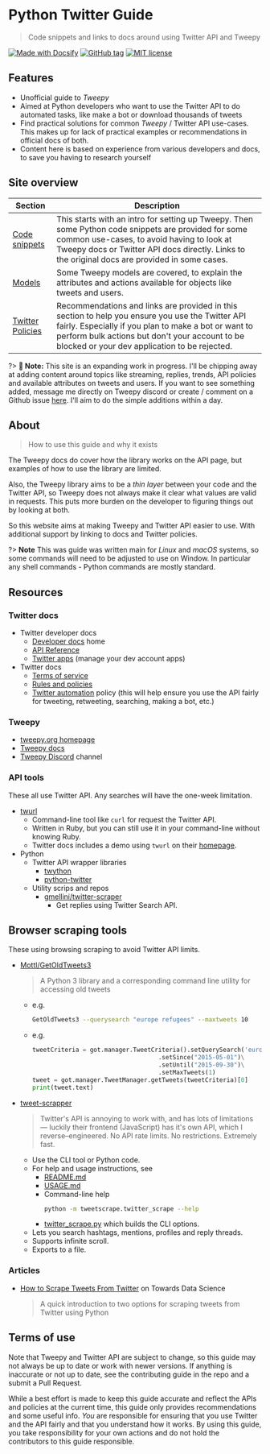 # Python Twitter Guide
> Code snippets and links to docs around using Twitter API and Tweepy

[![Made with Docsify](https://img.shields.io/badge/Made%20with-Docsify-blue.svg)](https://docsify.js.org/)
[![GitHub tag](https://img.shields.io/github/tag/MichaelCurrin/python-twitter-guide.svg)](https://GitHub.com/MichaelCurrin/python-twitter-guide/tags/)
[![MIT license](https://img.shields.io/badge/License-MIT-blue.svg)](https://github.com/MichaelCurrin/python-twitter-guide/blob/master/README.md#license)


## Features

- Unofficial guide to _Tweepy_
- Aimed at Python developers who want to use the Twitter API to do automated tasks, like make a bot or download thousands of tweets
- Find practical solutions for common _Tweepy_ / Twitter API use-cases. This makes up for lack of practical examples or recommendations in official docs of both.
- Content here is based on experience from various developers and docs, to save you having to research yourself


## Site overview

Section | Description
---     | ---
[Code snippets](code_snippets.md) | This starts with an intro for setting up Tweepy. Then some Python code snippets are provided for some common use-cases, to avoid having to look at Tweepy docs or Twitter API docs directly. Links to the original docs are provided in some cases.
[Models](models.md) | Some Tweepy models are covered, to explain the attributes and actions available for objects like tweets and users.
[Twitter Policies](policies.md) | Recommendations and links are provided in this section to help you ensure you use the Twitter API fairly. Especially if you plan to make a bot or want to perform bulk actions but don't your account to be blocked or your dev application to be rejected.

?> **🚧 Note:** This site is an expanding work in progress. I'll be chipping away at adding content around topics like streaming, replies, trends, API policies and available attributes on tweets and users. If you want to see something added, message me directly on Tweepy discord or create / comment on a Github issue [here](https://github.com/MichaelCurrin/python-twitter-guide/issues). I'll aim to do the simple additions within a day.

## About
> How to use this guide and why it exists

The Tweepy docs do cover how the library works on the API page, but examples of how to use the library are limited.

Also, the Tweepy library aims to be a _thin layer_ between your code and the Twitter API, so Tweepy does not always make it clear what values are valid in requests. This puts more burden on the developer to figuring things out by looking at both.

So this website aims at making Tweepy and Twitter API easier to use. With additional support by linking to docs and Twitter policies.

?> **Note** This was guide was written main for _Linux_ and _macOS_ systems, so some commands will need to be adjusted to use on Window. In particular any shell commands - Python commands are mostly standard.


## Resources

### Twitter docs

- Twitter developer docs
    - [Developer docs](https://developer.twitter.com/en/docs) home
    - [API Reference](https://developer.twitter.com/en/docs/api-reference-index)
    - [Twitter apps](https://developer.twitter.com/en/apps) (manage your dev account apps)
- Twitter docs
    - [Terms of service](https://twitter.com/en/tos)
    - [Rules and policies](https://help.twitter.com/en/rules-and-policies)
    - [Twitter automation](https://help.twitter.com/en/rules-and-policies/twitter-automation) policy (this will help ensure you use the API fairly for tweeting, retweeting, searching, making a bot, etc.)


### Tweepy

- [tweepy.org homepage](https://www.tweepy.org/)
- [Tweepy docs](http://tweepy.readthedocs.org/)
- [Tweepy Discord](https://discord.gg/bJvqnhg) channel


### API tools

These all use Twitter API. Any searches will have the one-week limitation.

- [twurl](https://github.com/twitter/twurl)
    - Command-line tool like `curl` for request the Twitter API. 
    - Written in Ruby, but you can still use it in your command-line without knowing Ruby.
    - Twitter docs includes a demo using `twurl` on their [homepage](https://developer.twitter.com/en).
- Python 
    - Twitter API wrapper libraries
        - [twython](https://twython.readthedocs.io/en/latest/)
        - [python-twitter](https://python-twitter.readthedocs.io/en/latest/)
    - Utility scrips and repos
        - [gmellini/twitter-scraper](https://github.com/gmellini/twitter-scraper)
            - Get replies using Twitter Search API.


## Browser scraping tools

These using browsing scraping to avoid Twitter API limits.

- [Mottl/GetOldTweets3](https://github.com/Mottl/GetOldTweets3)
    > A Python 3 library and a corresponding command line utility for accessing old tweets
    - e.g. 
        ```sh
        GetOldTweets3 --querysearch "europe refugees" --maxtweets 10
        ```
    - e.g.
        ```python
        tweetCriteria = got.manager.TweetCriteria().setQuerySearch('europe refugees')\
                                           .setSince("2015-05-01")\
                                           .setUntil("2015-09-30")\
                                           .setMaxTweets(1)
        tweet = got.manager.TweetManager.getTweets(tweetCriteria)[0]
        print(tweet.text)
        ```
- [tweet-scrapper](https://pypi.org/project/tweetscrape/)
    > Twitter's API is annoying to work with, and has lots of limitations — luckily their frontend (JavaScript) has it's own API, which I reverse–engineered. No API rate limits. No restrictions. Extremely fast.
    - Use the CLI tool or Python code.
    - For help and usage instructions, see 
        - [README.md](https://github.com/5hirish/tweet_scrapper/blob/master/README.md)
        - [USAGE.md](https://github.com/5hirish/tweet_scrapper/blob/master/USAGE.md)
        - Command-line help
            ```sh
            python -m tweetscrape.twitter_scrape --help
            ```
        - [twitter_scrape.py](https://github.com/5hirish/tweet_scrapper/blob/master/tweetscrape/twitter_scrape.py) which builds the CLI options.
    - Lets you search hashtags, mentions, profiles and reply threads.
    - Supports infinite scroll.
    - Exports to a file.
    


### Articles

- [How to Scrape Tweets From Twitter](https://towardsdatascience.com/how-to-scrape-tweets-from-twitter-59287e20f0f1) on Towards Data Science
    > A quick introduction to two options for scraping tweets from Twitter using Python
    
    
## Terms of use

Note that Tweepy and Twitter API are subject to change, so this guide may not always be up to date or work with newer versions.
If anything is inaccurate or not up to date, see the contributing guide in the repo and a submit a
Pull Request.

While a best effort is made to keep this guide accurate and reflect the APIs and policies at the
current time, this guide only provides recommendations and some useful info. _You_ are responsible
for ensuring that you use Twitter and the API fairly and that you understand how it works. By using
this guide, you take responsibility for your own actions and do not hold the contributors to this
guide responsible.
